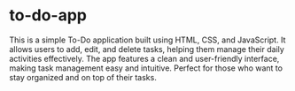 # to-do-app
This is a simple To-Do application built using HTML, CSS, and JavaScript. It allows users to add, edit, and delete tasks, helping them manage their daily activities effectively. The app features a clean and user-friendly interface, making task management easy and intuitive. Perfect for those who want to stay organized and on top of their tasks.
